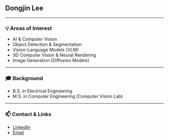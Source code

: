 ## Dongjin Lee

---

### 💡 Areas of Interest
- AI & Computer Vision
- Object Detection & Segmentation
- Vision-Language Models (VLM)
- 3D Computer Vision & Neural Rendering 
- Image Generation (Diffusion Models)

---

### 🎓 Background
- B.S. in Electrical Engineering  
- M.S. in Computer Engineering (Computer Vision Lab)

---

### 📫 Contact & Links
- [LinkedIn](https://www.linkedin.com/in/%EB%8F%99%EC%A7%84-%EC%9D%B4-00869919b/)  
- [Email](mailto:ldj923@kakao.com)
